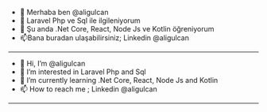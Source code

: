 - 👋 Merhaba ben @aligulcan
- 👀 Laravel Php ve Sql ile ilgileniyorum
- 🌱 Şu anda .Net Core, React, Node Js ve Kotlin öğreniyorum
- 📫Bana buradan ulaşabilirsiniz; Linkedin @aligulcan
____________________________________________________________________
- 👋 Hi, I’m @aligulcan
- 👀 I’m interested in Laravel Php and Sql
- 🌱 I’m currently learning .Net Core, React, Node Js and Kotlin
- 📫 How to reach me ; Linkedin @aligulcan
_____________________________________________________________________
